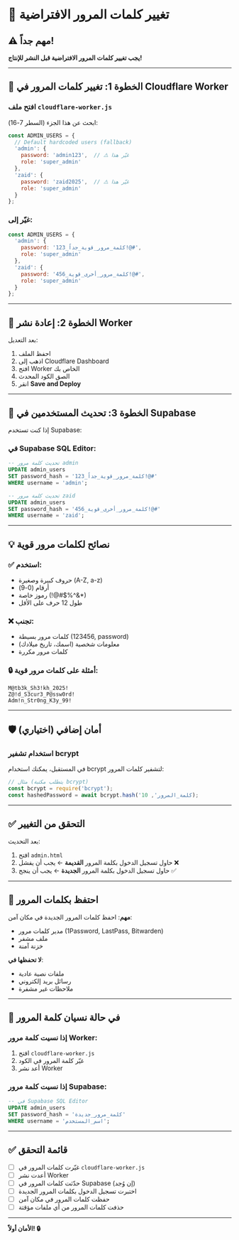 # 🔐 تغيير كلمات المرور الافتراضية

## ⚠️ مهم جداً!

**يجب تغيير كلمات المرور الافتراضية قبل النشر للإنتاج!**

---

## 📍 الخطوة 1: تغيير كلمات المرور في Cloudflare Worker

### افتح ملف `cloudflare-worker.js`

ابحث عن هذا الجزء (السطر 7-16):

```javascript
const ADMIN_USERS = {
  // Default hardcoded users (fallback)
  'admin': {
    password: 'admin123',  // ⚠️ غيّر هذا
    role: 'super_admin'
  },
  'zaid': {
    password: 'zaid2025',  // ⚠️ غيّر هذا
    role: 'super_admin'
  }
};
```

### غيّر إلى:

```javascript
const ADMIN_USERS = {
  'admin': {
    password: 'كلمة_مرور_قوية_جداً_123!@#',
    role: 'super_admin'
  },
  'zaid': {
    password: 'كلمة_مرور_أخرى_قوية_456!@#',
    role: 'super_admin'
  }
};
```

---

## 📍 الخطوة 2: إعادة نشر Worker

بعد التعديل:

1. احفظ الملف
2. اذهب إلى Cloudflare Dashboard
3. افتح Worker الخاص بك
4. الصق الكود المحدث
5. انقر **Save and Deploy**

---

## 📍 الخطوة 3: تحديث المستخدمين في Supabase

إذا كنت تستخدم Supabase:

### في Supabase SQL Editor:

```sql
-- تحديث كلمة مرور admin
UPDATE admin_users 
SET password_hash = 'كلمة_مرور_قوية_جداً_123!@#'
WHERE username = 'admin';

-- تحديث كلمة مرور zaid
UPDATE admin_users 
SET password_hash = 'كلمة_مرور_أخرى_قوية_456!@#'
WHERE username = 'zaid';
```

---

## 💡 نصائح لكلمات مرور قوية

### ✅ استخدم:
- حروف كبيرة وصغيرة (A-Z, a-z)
- أرقام (0-9)
- رموز خاصة (!@#$%^&*)
- طول 12 حرف على الأقل

### ❌ تجنب:
- كلمات مرور بسيطة (123456, password)
- معلومات شخصية (اسمك، تاريخ ميلادك)
- كلمات مرور مكررة

### 🔒 أمثلة على كلمات مرور قوية:

```
M@tb3k_Sh3!kh_2025!
Z@!d_S3cur3_P@ssw0rd!
Adm!n_Str0ng_K3y_99!
```

---

## 🛡️ أمان إضافي (اختياري)

### استخدام تشفير bcrypt

في المستقبل، يمكنك استخدام bcrypt لتشفير كلمات المرور:

```javascript
// مثال (يتطلب مكتبة bcrypt)
const bcrypt = require('bcrypt');
const hashedPassword = await bcrypt.hash('كلمة_المرور', 10);
```

---

## ✅ التحقق من التغيير

بعد التحديث:

1. افتح `admin.html`
2. حاول تسجيل الدخول بكلمة المرور **القديمة** ← يجب أن يفشل ❌
3. حاول تسجيل الدخول بكلمة المرور **الجديدة** ← يجب أن ينجح ✅

---

## 📝 احتفظ بكلمات المرور

**مهم**: احفظ كلمات المرور الجديدة في مكان آمن:
- مدير كلمات مرور (1Password, LastPass, Bitwarden)
- ملف مشفر
- خزنة آمنة

**لا تحفظها في**:
- ملفات نصية عادية
- رسائل بريد إلكتروني
- ملاحظات غير مشفرة

---

## 🚨 في حالة نسيان كلمة المرور

### إذا نسيت كلمة مرور Worker:

1. افتح `cloudflare-worker.js`
2. غيّر كلمة المرور في الكود
3. أعد نشر Worker

### إذا نسيت كلمة مرور Supabase:

```sql
-- في Supabase SQL Editor
UPDATE admin_users 
SET password_hash = 'كلمة_مرور_جديدة'
WHERE username = 'اسم_المستخدم';
```

---

## ✅ قائمة التحقق

- [ ] غيّرت كلمات المرور في `cloudflare-worker.js`
- [ ] أعدت نشر Worker
- [ ] حدّثت كلمات المرور في Supabase (إن وُجد)
- [ ] اختبرت تسجيل الدخول بكلمات المرور الجديدة
- [ ] حفظت كلمات المرور في مكان آمن
- [ ] حذفت كلمات المرور من أي ملفات مؤقتة

---

**الأمان أولاً! 🔒**
